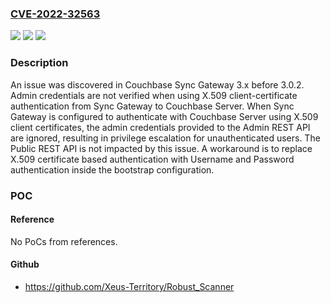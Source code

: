 ### [CVE-2022-32563](https://cve.mitre.org/cgi-bin/cvename.cgi?name=CVE-2022-32563)
![](https://img.shields.io/static/v1?label=Product&message=n%2Fa&color=blue)
![](https://img.shields.io/static/v1?label=Version&message=n%2Fa&color=blue)
![](https://img.shields.io/static/v1?label=Vulnerability&message=n%2Fa&color=brighgreen)

### Description

An issue was discovered in Couchbase Sync Gateway 3.x before 3.0.2. Admin credentials are not verified when using X.509 client-certificate authentication from Sync Gateway to Couchbase Server. When Sync Gateway is configured to authenticate with Couchbase Server using X.509 client certificates, the admin credentials provided to the Admin REST API are ignored, resulting in privilege escalation for unauthenticated users. The Public REST API is not impacted by this issue. A workaround is to replace X.509 certificate based authentication with Username and Password authentication inside the bootstrap configuration.

### POC

#### Reference
No PoCs from references.

#### Github
- https://github.com/Xeus-Territory/Robust_Scanner

